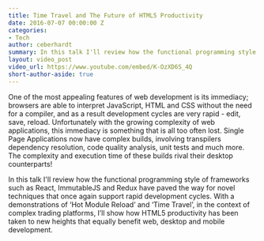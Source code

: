 ```yaml
---
title: Time Travel and The Future of HTML5 Productivity
date: 2016-07-07 00:00:00 Z
categories:
- Tech
author: ceberhardt
summary: In this talk I'll review how the functional programming style of frameworks such as React, ImmutableJS and Redux have paved the way for novel techniques that once again support rapid  development cycles
layout: video_post
video_url: https://www.youtube.com/embed/K-OzXD6S_4Q
short-author-aside: true
---
```


One of the most appealing features of web development is its immediacy; browsers are able to interpret JavaScript, HTML and CSS without the need for a compiler, and as a result development cycles are very rapid - edit, save, reload. Unfortunately with the growing complexity of web applications, this immediacy is something that is all too often lost. Single Page Applications now have complex builds, involving transpilers  dependency resolution, code quality analysis, unit tests and much more. The complexity and execution time of these builds rival their desktop counterparts!

In this talk I'll review how the functional programming style of frameworks such as React, ImmutableJS and Redux have paved the way for novel techniques that once again support rapid  development cycles. With a demonstrations of ‘Hot Module Reload’ and ‘Time Travel’, in the context of complex trading platforms, I’ll show how HTML5 productivity has been taken to new heights that equally benefit web, desktop and mobile development.

